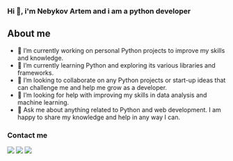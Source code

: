 ### Hi 👋, i'm Nebykov Artem and i am a python developer

## About me

- 🔭 I’m currently working on personal Python projects to improve my skills and knowledge.
- 🌱 I’m currently learning Python and exploring its various libraries and frameworks.
- 👯 I’m looking to collaborate on any Python projects or start-up ideas that can challenge me and help me grow as a developer.
- 🤔 I’m looking for help with improving my skills in data analysis and machine learning.
- 💬 Ask me about anything related to Python and web development. I am happy to share my knowledge and help in any way I can.

### Contact me
<p>
  <a href="https://www.linkedin.com/in/nbkrtm/"><img src="https://img.shields.io/badge/LinkedIn-0077B5?style=for-the-badge&logo=linkedin&logoColor=white"></a> 
  <a href="https://t.me/nbkrtm"><img src="https://img.shields.io/badge/Telegram-2CA5E0?style=for-the-badge&logo=telegram&logoColor=white"></a> 
  <a href="mailto:nbkrtm2000@icloud.com"><img src="https://img.shields.io/badge/Gmail-D14836?style=for-the-badge&logo=gmail&logoColor=white"></a> 
  <br>
</p>
